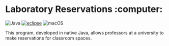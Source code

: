 <h1 align="left">Laboratory Reservations :computer:</h1>

![Java](https://img.shields.io/badge/java-%23ED8B00.svg?style=plastic&logo=openjdk&logoColor=white)
<a href='https://eclipseide.org/' target="_blank"><img alt='eclipse' src='https://img.shields.io/badge/Eclipse-100000?style=plastic&logo=eclipse&logoColor=FFFFFF&labelColor=292054&color=292054'/></a>
![macOS](https://img.shields.io/badge/mac%20os-000000?style=plastic&logo=macos&logoColor=F0F0F0)

This program, developed in native Java, allows professors at a university to make reservations for classroom spaces.

<!--https://kapasia-dev-ed.my.site.com/Badges4Me/s/-->
<!--https://github.com/Ileriayo/markdown-badges-->
